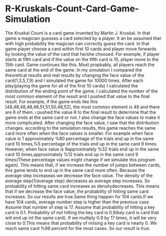 # R-Kruskals-Count-Card-Game-Simulation
  The Kruskal Count is a card game invented by Martin J. Kruskal. In that game a magician guesses a card selected by a player. It an be assumed that with high probability the magician can correctly guess the card. In that game player choose a card within first 10 cards and player move forwards by looking the value of the card that he/she choosed. For example, if player starts at fifth card and if the value on the fifth card is 10, player move to the 15th card. Game continues like this. Most propbably, all players reach the same card at the end of the game. In my simulation I compared the theoretical results and real results by changing the face value of the card(1,3,5,7,9) and I simulated the game for 10000 times. After each play(playing tha game for all of the first 10 cards) I calculated the distribution of the ending point of the game. I calculated the number of the most common element of the result and I pushed that value to the final result. For example, if the game ends like this [48,48,48,48,48,51,51,50,48,52], the most common element is 48 and there are 6 of them. ı pushed the value 6 to the final result to determine that the game ends at the same card or not. 
  I also change the face values to make it more complicated. After changing the face value, I saw that the distribution changes. according to the simulation results, this game reaches the same card more often when the face values is smaller. For example when face value is 1 approximately %80 percentage of the trials end up in the same card 10 times,%5 percentage of the trials end up in the same card 9 times. However, when face value is 9approximately %32 trials end up in the same card 10 times,approximately %12 trials end up in the same card 9 times(These percentage values might change if we simulate this program again). This means that, if we increase the number of jumps between cards, this game tends to end up in the same card more often. Because the average step increaseas we decrease the face value. The density of the average step(1/average step) decreases as average step increases. So probability of hitting same card increases as densitydecreases. This means that if we decrease the face value, the probability of hitting same card increases. So our results are true.Same thing happen for 104 cards.If we have 104 cards, average number step is higher than the previous case. Assume that number of step is 17. Assume that probability of hitting a key card is 0.1. Probability of not hitting the key card is 0.9(key card is card that will end up int the same card). If we multiply 0.9 by 17 times, it will be very close to 0.This means that probability of miising a key card is nearly 0. We reach same card %98 percent for the most cases. So our result is true.
